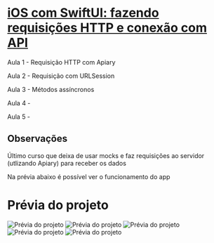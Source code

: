 # [iOS com SwiftUI: fazendo requisições HTTP e conexão com API](https://cursos.alura.com.br/course/ios-swiftui-requisicoes-http-conexao-api)

Aula 1 - Requisição HTTP com Apiary

Aula 2 - Requisição com URLSession

Aula 3 - Métodos assíncronos

Aula 4 - 

Aula 5 - 

## Observações

Último curso que deixa de usar mocks e faz requisições ao servidor (utlizando Apiary) para receber os dados

Na prévia abaixo é possível ver o funcionamento do app

# Prévia do projeto
![Prévia do projeto](appTelaInicial.png)
![Prévia do projeto](app1.png)
![Prévia do projeto](app2.png)
![Prévia do projeto](app3.png)
![Prévia do projeto](app4.png)

